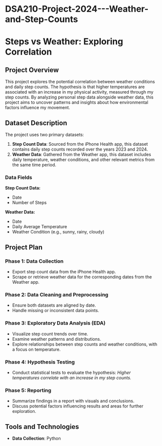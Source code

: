# DSA210-Project-2024---Weather-and-Step-Counts

# Steps vs Weather: Exploring Correlation  

## Project Overview  
This project explores the potential correlation between weather conditions and daily step counts. The hypothesis is that higher temperatures are associated with an increase in my physical activity, measured through my step counts. By analyzing personal step data alongside weather data, this project aims to uncover patterns and insights about how environmental factors influence my movement.  

## Dataset Description  
The project uses two primary datasets:  
1. **Step Count Data**: Sourced from the iPhone Health app, this dataset contains daily step counts recorded over the years 2023 and 2024.  
2. **Weather Data**: Gathered from the Weather app, this dataset includes daily temperature, weather conditions, and other relevant metrics from the same time period.  

### Data Fields  
**Step Count Data:**  
- Date  
- Number of Steps  

**Weather Data:**  
- Date  
- Daily Average Temperature  
- Weather Condition (e.g., sunny, rainy, cloudy)  

## Project Plan  

### Phase 1: Data Collection  
- Export step count data from the iPhone Health app.  
- Scrape or retrieve weather data for the corresponding dates from the Weather app.  

### Phase 2: Data Cleaning and Preprocessing  
- Ensure both datasets are aligned by date.  
- Handle missing or inconsistent data points.  

### Phase 3: Exploratory Data Analysis (EDA)  
- Visualize step count trends over time.  
- Examine weather patterns and distributions.  
- Explore relationships between step counts and weather conditions, with a focus on temperature.  

### Phase 4: Hypothesis Testing  
- Conduct statistical tests to evaluate the hypothesis: *Higher temperatures correlate with an increase in my step counts.*  

### Phase 5: Reporting  
- Summarize findings in a report with visuals and conclusions.  
- Discuss potential factors influencing results and areas for further exploration.  

## Tools and Technologies  
- **Data Collection**: Python
